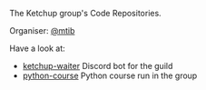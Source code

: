 The Ketchup group's Code Repositories.

Organiser: [@mtib](https://github.com/mtib)

Have a look at:

- [ketchup-waiter](https://github.com/ketchup-guild/ketchup-waiter) Discord bot for the guild
- [python-course](https://github.com/ketchup-guild/python-course) Python course run in the group


